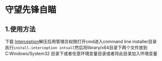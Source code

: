 # 守望先锋自瞄

## 1.使用方法

下载 [Interception](https://github.com/oblitum/Interception/releases/download/v1.0.1/Interception.zip)解压后用管理员权限打开cmd进入command line installer目录执行```install-interception intsall```然后将library/x64目录下两个文件放到 C:Windows/System32 目录下或者任意环境变量目录或者将此目录加入环境变量
